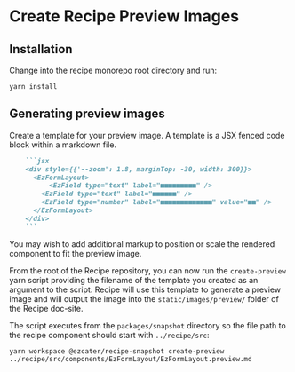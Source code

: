
# Create Recipe Preview Images

## Installation

Change into the recipe monorepo root directory and run:

```term
yarn install
```

## Generating preview images

Create a template for your preview image. A template is a JSX fenced code block within a markdown file.

```md
    ```jsx
    <div style={{'--zoom': 1.8, marginTop: -30, width: 300}}>
      <EzFormLayout>
          <EzField type="text" label="■■■■■■■■■" />
        <EzField type="text" label="■■■■■■" />
        <EzField type="number" label="■■■■■■■■■■■■■" value="■■" />
      </EzFormLayout>
    </div>
    ```
```

You may wish to add additional markup to position or scale the rendered component to fit the preview image.


From the root of the Recipe repository, you can now run the `create-preview` yarn script providing the filename of the template you created as an argument to the script. Recipe will use this template to generate a preview image and will output the image into the `static/images/preview/` folder of the Recipe doc-site.

The script executes from the `packages/snapshot` directory so the file path to the recipe component should start with `../recipe/src`:

```
yarn workspace @ezcater/recipe-snapshot create-preview ../recipe/src/components/EzFormLayout/EzFormLayout.preview.md
```
